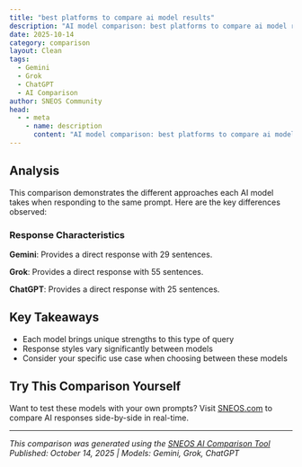 ```yaml
---
title: "best platforms to compare ai model results"
description: "AI model comparison: best platforms to compare ai model results..."
date: 2025-10-14
category: comparison
layout: Clean
tags:
  - Gemini
  - Grok
  - ChatGPT
  - AI Comparison
author: SNEOS Community
head:
  - - meta
    - name: description
      content: "AI model comparison: best platforms to compare ai model results..."
---
```


<ChatComparison
  title="best platforms to compare ai model results"
  prompt="best platforms to compare ai model results"
  :responses='{
    "Gemini": "It appears you\u0027re looking for platforms that allow you to compare the results of different AI models. Here\u0027s a breakdown of some of the best options: \n\n**1. Comprehensive AI Model Comparison Platforms** \n\n*   **Metaschool\u0027s AI Model Comparison Tool:** This tool allows you to compare features, pricing, and performance metrics of leading models like GPT-4, PaLM, and Claude. It provides specifications, benchmarks, and integration guides. \n*   **Writingmate:** This platform offers access to over 200 AI models, including Claude 3.5 Sonnet, Claude Opus, Meta AI LlaMA 3.2, GPT-4 Turbo, and Mistral 8x22b. It compares models based on accuracy, token usage, cost per query, and processing speed. They aim to integrate new models very quickly. \n*   **AnyModel:** This tool offers side-by-side comparisons of AI models. \n*   **AI SDK\u0027s AI Playground:** You can compare models like OpenAI GPT, Anthropic Claude, Google Gemini, Llama, and Mistral. \n\n**2. Platforms with Leaderboard Systems** \n\n*   **ChatBot Arena (LMSYS):** This platform uses a leaderboard to rank models based on performance in a \u0022Battle\u0022 or \u0022Side-by-Side\u0022 arena. Users vote on the performance of models in side-by-side comparisons, influencing the leaderboard rankings. The leaderboard ranks over 150 models. \n\n**3. Specialized Comparison Tools** \n\n*   **Replicate Zoo:** This tool focuses on comparing AI image generation models. It allows you to input text prompts and generate images using models like Stable Diffusion, DALL-E 2, and Kandinsky 2.2. \n\n**4. General Comparison Platforms** \n\n*   **OverallGPT:** This platform is designed to compare responses from different AI models. It allows you to compare the outputs of different AI models to understand how each performs in various scenarios.\n\n**5. Key Factors to Consider When Comparing AI Models** \n\n*   **Model Version:**  Newer versions often have better accuracy, speed, and features. \n*   **Intelligence and Accuracy:** Evaluate the model\u0027s ability to generate relevant and coherent responses. \n*   **Performance Metrics:** Consider processing speed, latency, and throughput. \n*   **Pricing Structure:**  Look at the cost per token, per API call, or subscription plans. \n*   **Multimodal Support:** Determine if the model can handle images, audio, or other data types. \n*   **Scalability:**  Assess whether the model is suitable for small projects or large-scale deployment.\n",
    "Grok": "Based on recent analyses and community discussions (as of 2025), here are some of the best platforms and tools for comparing AI model results. These focus on key metrics like intelligence (e.g., benchmark scores), performance (speed, latency), price, context window, and quality across large language models (LLMs) from providers like OpenAI, Google, Anthropic, and others. I\u0027ve prioritized objective leaderboards and comparison sites over subjective reviews.\n\n### 1. **Artificial Analysis (artificialanalysis.ai)**\n   - **Why it\u0027s great**: This is one of the most comprehensive free tools for side-by-side comparisons of over 100 AI models. It ranks them on leaderboards using standardized benchmarks (e.g., MMLU for knowledge, GPQA for reasoning), output speed (tokens per second), latency (time to first token), price per million tokens, and context window size. You can filter by use case, like coding or creative tasks.\n   - **Key features**: Interactive charts, real-time updates, and API access for deeper dives. It\u0027s especially useful for developers comparing models like GPT-4o, Claude 3.5 Sonnet, or Llama 3.1.\n   - **Best for**: Technical users needing data-driven insights. Check their model comparison page and LLM leaderboard for the latest rankings.\n\n### 2. **Hugging Face Open LLM Leaderboard (huggingface.co/spaces/open-llm-leaderboard)**\n   - **Why it\u0027s great**: A community-driven benchmark platform evaluating open-source models on tasks like reasoning, math, and multilingual capabilities. It uses datasets like IFEval and BBH to score models transparently.\n   - **Key features**: User-submitted evaluations, sortable tables, and integration with Hugging Face\u0027s model hub for testing models directly.\n   - **Best for**: Open-source enthusiasts comparing models like Mistral or Gemma. It\u0027s frequently updated and includes emerging models.\n\n### 3. **LMSYS Chatbot Arena (arena.lmsys.org)**\n   - **Why it\u0027s great**: This crowdsourced platform lets you pit models against each other in blind A/B tests via chat interfaces. It generates Elo-style rankings based on user votes for helpfulness, accuracy, and coherence.\n   - **Key features**: Real-time battles (e.g., GPT-4 vs. Gemini), detailed stats on win rates, and a leaderboard updated weekly.\n   - **Best for**: Practical, user-experience-based comparisons rather than just benchmarks. Great for seeing how models perform in conversational scenarios.\n\n### 4. **Compare AI Models (compareaimodels.com or integrated tools like those on TechRadar-recommended sites)**\n   - **Why it\u0027s great**: A straightforward tool for quick comparisons across 20\u002B LLMs, focusing on strengths like creativity, speed, and cost. It\u0027s highlighted in tech reviews for its simplicity.\n   - **Key features**: Side-by-side previews, pricing calculators, and benchmark summaries from sources like EleutherAI.\n   - **Best for**: Beginners or non-technical users wanting an overview without deep dives.\n\n### Additional Resources for Deeper Insights\n- **Opinionated Guides and Blogs**: For curated recommendations, check \u0022One Useful Thing\u0022 (oneusefulthing.org), which provides updated (as of early 2025) guides on top models for everyday use, including pros/cons based on real-world testing.\n- **Community Discussions**: Reddit\u0027s r/ArtificialIntelligence and r/MachineLearning often share subjective comparisons (e.g., threads on model strengths/weaknesses). Sites like Writingmate.ai and Mehmet Baykar\u0027s blog list 2025-specific tools, emphasizing speed and quality metrics.\n- **Benchmark Hubs**: For raw data, look at Papers with Code (paperswithcode.com) or the HELM benchmark from Stanford, which evaluate models on ethics, fairness, and robustness alongside performance.\n\nThese platforms evolve quickly, so I recommend cross-referencing a few for the most accurate picture\u2014e.g., use Artificial Analysis for specs and LMSYS for subjective feel. If you have a specific use case (like coding or image generation), I can refine these suggestions!",
    "ChatGPT": "Here are some of the best platforms to compare AI model results:\n\n1. **Weights \u0026 Biases (W\u0026B)**  \n   - Provides experiment tracking, dataset versioning, and model comparison.  \n   - Great for visualizing metrics, hyperparameters, and results side-by-side.\n\n2. **TensorBoard**  \n   - Integrated with TensorFlow but can be used with other frameworks as well.  \n   - Allows visualization of metrics, graphs, and embeddings to compare models.\n\n3. **Neptune.ai**  \n   - Experiment tracking platform aimed at collaboration.  \n   - Enables comparison of runs, metrics, and parameters.\n\n4. **Comet.ml**  \n   - Tracks experiments, models, and datasets.  \n   - Provides tools to compare multiple runs interactively.\n\n5. **MLflow**  \n   - An open-source platform to manage the ML lifecycle.  \n   - Supports logging, model registry, and comparison of models and runs.\n\n6. **Sacred \u002B Omniboard**  \n   - Sacred is a framework to configure, organize, log, and reproduce experiments.  \n   - Omniboard is a dashboard for Sacred to compare experiments easily.\n\n7. **ClearML**  \n   - End-to-end platform for experiment management, orchestration, and comparison.  \n   - Supports powerful dashboards for comparing AI models.\n\nThese platforms help you track metrics like accuracy, loss, precision, recall, F1-score, inference time, and more, making it easier to understand which AI model performs best under your criteria. If you have specific requirements or frameworks, I can suggest more tailored options."
  }'
  published-date="08:20"
/>

## Analysis

This comparison demonstrates the different approaches each AI model takes when responding to the same prompt. Here are the key differences observed:

### Response Characteristics

**Gemini**: Provides a direct response with 29 sentences. 

**Grok**: Provides a direct response with 55 sentences. 

**ChatGPT**: Provides a direct response with 25 sentences. 

## Key Takeaways

- Each model brings unique strengths to this type of query
- Response styles vary significantly between models
- Consider your specific use case when choosing between these models

## Try This Comparison Yourself

Want to test these models with your own prompts? Visit [SNEOS.com](https://sneos.com) to compare AI responses side-by-side in real-time.

---

*This comparison was generated using the [SNEOS AI Comparison Tool](https://sneos.com)*
*Published: October 14, 2025 | Models: Gemini, Grok, ChatGPT*
